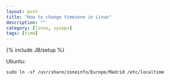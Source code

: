 ```yaml
---
layout: post
title: "How to change timezone in Linux"
description: ""
category: [linux, sysops]
tags: [time]
---
```

{% include JB/setup %}


Ubuntu:

    sudo ln -sf /usr/share/zoneinfo/Europe/Madrid /etc/localtime


